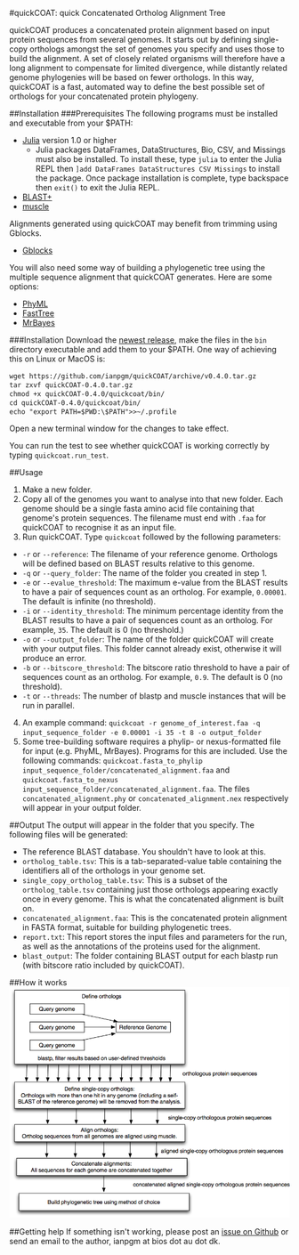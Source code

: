 #quickCOAT: quick Concatenated Ortholog Alignment Tree

quickCOAT produces a concatenated protein alignment based on input protein sequences from several genomes. It starts out by defining single-copy orthologs amongst the set of genomes you specify and uses those to build the alignment. A set of closely related organisms will therefore have a long alignment to compensate for limited divergence, while distantly related genome phylogenies will be based on fewer orthologs. In this way, quickCOAT is a fast, automated way to define the best possible set of orthologs for your concatenated protein phylogeny.

##Installation
###Prerequisites
The following programs must be installed and executable from your $PATH:
* [Julia](http://www.julialang.org/) version 1.0 or higher
  * Julia packages DataFrames, DataStructures, Bio, CSV, and Missings must also be installed. To install these, type `julia` to enter the Julia REPL then `]add DataFrames DataStructures CSV Missings` to install the package. Once package installation is complete, type backspace then `exit()` to exit the Julia REPL.
* [BLAST+](https://blast.ncbi.nlm.nih.gov/Blast.cgi?CMD=Web&PAGE_TYPE=BlastDocs&DOC_TYPE=Download)
* [muscle](http://www.drive5.com/muscle/manual/install.html)

Alignments generated using quickCOAT may benefit from trimming using Gblocks.
* [Gblocks](http://molevol.cmima.csic.es/castresana/Gblocks.html)

You will also need some way of building a phylogenetic tree using the multiple sequence alignment that quickCOAT generates. Here are some options:
* [PhyML](http://www.atgc-montpellier.fr/phyml/binaries.php)
* [FastTree](http://www.microbesonline.org/fasttree/)
* [MrBayes](http://mrbayes.sourceforge.net/)

###Installation
Download the [newest release](https://github.com/ianpgm/quickCOAT/releases/), make the files in the `bin` directory executable and add them to your $PATH. One way of achieving this on Linux or MacOS is:
```
wget https://github.com/ianpgm/quickCOAT/archive/v0.4.0.tar.gz
tar zxvf quickCOAT-0.4.0.tar.gz
chmod +x quickCOAT-0.4.0/quickcoat/bin/
cd quickCOAT-0.4.0/quickcoat/bin/
echo "export PATH=$PWD:\$PATH">>~/.profile
```
Open a new terminal window for the changes to take effect. 

You can run the test to see whether quickCOAT is working correctly by typing `quickcoat.run_test`.

##Usage
1. Make a new folder.
2. Copy all of the genomes you want to analyse into that new folder. Each genome should be a single fasta amino acid file containing that genome's protein sequences. The filename must end with `.faa` for quickCOAT to recognise it as an input file.
3. Run quickCOAT. Type `quickcoat` followed by the following parameters:
  * `-r` or `--reference`: The filename of your reference genome. Orthologs will be defined based on BLAST results relative to this genome.
  * `-q` or `--query_folder`: The name of the folder you created in step 1.
  * `-e` or `--evalue_threshold`: The maximum e-value from the BLAST results to have a pair of sequences count as an ortholog. For example, `0.00001`. The default is infinite (no threshold).
  * `-i` or `--identity_threshold`: The minimum percentage identity from the BLAST results to have a pair of sequences count as an ortholog. For example, `35`. The default is 0 (no threshold.)
  * `-o` or `--output_folder`: The name of the folder quickCOAT will create with your output files. This folder cannot already exist, otherwise it will produce an error.
  * `-b` or `--bitscore_threshold`: The bitscore ratio threshold to have a pair of sequences count as an ortholog. For example, `0.9`. The default is 0 (no threshold).
  * `-t` or `--threads`: The number of blastp and muscle instances that will be run in parallel.
4. An example command: `quickcoat -r genome_of_interest.faa -q input_sequence_folder -e 0.00001 -i 35 -t 8 -o output_folder`
5. Some tree-building software requires a phylip- or nexus-formatted file for input (e.g. PhyML, MrBayes). Programs for this are included. Use the following commands: `quickcoat.fasta_to_phylip input_sequence_folder/concatenated_alignment.faa` and `quickcoat.fasta_to_nexus input_sequence_folder/concatenated_alignment.faa`. The files `concatenated_alignment.phy` or `concatenated_alignment.nex` respectively will appear in your output folder.

##Output
The output will appear in the folder that you specify. The following files will be generated:
* The reference BLAST database. You shouldn't have to look at this.
* `ortholog_table.tsv`: This is a tab-separated-value table containing the identifiers all of the orthologs in your genome set.
* `single_copy_ortholog_table.tsv`: This is a subset of the `ortholog_table.tsv` containing just those orthologs appearing exactly once in every genome. This is what the concatenated alignment is built on.
* `concatenated_alignment.faa`: This is the concatenated protein alignment in FASTA format, suitable for building phylogenetic trees.
* `report.txt`: This report stores the input files and parameters for the run, as well as the annotations of the proteins used for the alignment.
* `blast_output`: The folder containing BLAST output for each blastp run (with bitscore ratio included by quickCOAT).

##How it works
![quickCOAT overview chart](https://github.com/ianpgm/quickCOAT/blob/master/overview_chart.png)

##Getting help
If something isn't working, please post an [issue on Github](https://github.com/ianpgm/quickCOAT/issues) or send an email to the author, ianpgm at bios dot au dot dk.
